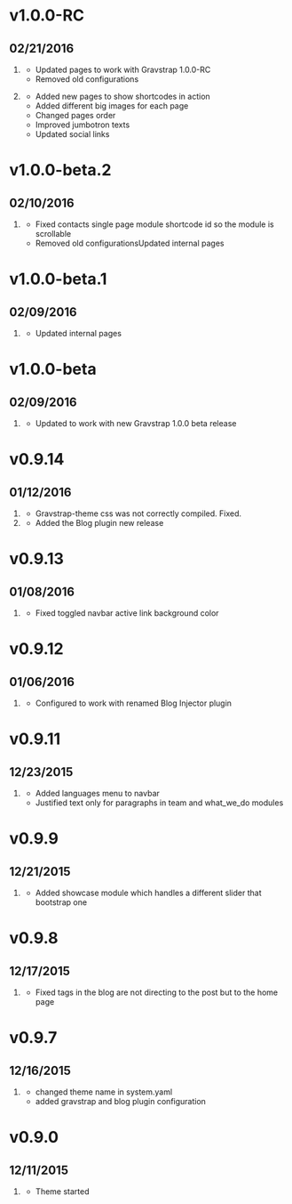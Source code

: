 # v1.0.0-RC
## 02/21/2016

1. [](#improved)
    * Updated pages to work with Gravstrap 1.0.0-RC
    * Removed old configurations

2. [](#new)
    * Added new pages to show shortcodes in action
    * Added different big images for each page
    * Changed pages order
    * Improved jumbotron texts
    * Updated social links

# v1.0.0-beta.2
## 02/10/2016

1. [](#bugfix)
    * Fixed contacts single page module shortcode id so the module is scrollable
    * Removed old configurationsUpdated internal pages

# v1.0.0-beta.1
## 02/09/2016

1. [](#new)
    * Updated internal pages

# v1.0.0-beta
## 02/09/2016

1. [](#new)
    * Updated to work with new Gravstrap 1.0.0 beta release

# v0.9.14
## 01/12/2016

1. [](#bugfix)
    * Gravstrap-theme css was not correctly compiled. Fixed.
2. [](#new)
    * Added the Blog plugin new release 


# v0.9.13
## 01/08/2016

1. [](#bugfix)
    * Fixed toggled navbar active link background color

# v0.9.12
## 01/06/2016

1. [](#improved)
    * Configured to work with renamed Blog Injector plugin

# v0.9.11
## 12/23/2015

1. [](#improved)
    * Added languages menu to navbar
    * Justified text only for paragraphs in team and what_we_do modules

# v0.9.9
## 12/21/2015

1. [](#new)
    * Added showcase module which handles a different slider that bootstrap one

# v0.9.8
## 12/17/2015

1. [](#bugfix)
    * Fixed tags in the blog are not directing to the post but to the home page

# v0.9.7
## 12/16/2015

1. [](#improved)
    * changed theme name in system.yaml
    * added gravstrap and blog plugin configuration

# v0.9.0
## 12/11/2015

1. [](#new)
    * Theme started
